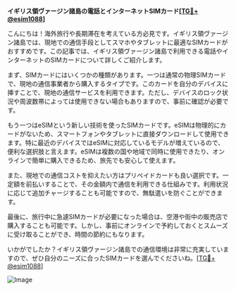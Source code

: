 **イギリス領ヴァージン諸島の電話とインターネットSIMカード[[TG💪+ @esim1088](https://t.me/s/esim1088)]**

こんにちは！海外旅行や長期滞在を考えている方必見です。イギリス領ヴァージン諸島では、現地での通信手段としてスマホやタブレットに最適なSIMカードがおすすめです。この記事では、イギリス領ヴァージン諸島で利用できる電話やインターネットのSIMカードについて詳しくご紹介します。

まず、SIMカードにはいくつかの種類があります。一つは通常の物理SIMカードで、現地の通信事業者から購入するタイプです。このカードを自分のデバイスに挿すことで、現地の通信サービスを利用できます。ただし、デバイスのロック状況や周波数帯によっては使用できない場合もありますので、事前に確認が必要です。

もう一つはeSIMという新しい技術を使ったSIMカードです。eSIMは物理的にカードがないため、スマートフォンやタブレットに直接ダウンロードして使用できます。特に最近のデバイスではeSIMに対応しているモデルが増えているので、便利な選択肢と言えます。eSIMは複数の国や地域で同時に使用できたり、オンラインで簡単に購入できるため、旅先でも安心して使えます。

また、現地での通信コストを抑えたい方はプリペイドカードも良い選択です。一定額を前払いすることで、その金額内で通信を利用できる仕組みです。利用状況に応じて追加チャージすることも可能ですので、無駄遣いを防ぐことができます。

最後に、旅行中に急遽SIMカードが必要になった場合は、空港や街中の販売店で購入することも可能です。しかし、事前にオンラインで予約しておくとスムーズに受け取ることができ、時間の節約にもなります。

いかがでしたか？イギリス領ヴァージン諸島での通信環境は非常に充実していますので、ぜひ自分のニーズに合ったSIMカードを選んでくださいね。[[TG💪+ @esim1088](https://t.me/s/esim1088)]

![Image](https://i.postimg.cc/Y0z9fWf4/image.png)